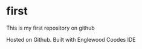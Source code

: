 first
=====

This is my first repository on github

Hosted on Github. Built with Englewood Coodes IDE
